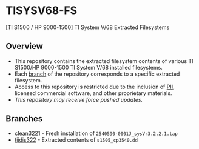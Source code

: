 # TISYSV68-FS
[TI S1500 / HP 9000-1500] TI System V/68 Extracted Filesystems

## Overview

* This repository contains the extracted filesystem contents of various
  TI S1500/HP 9000-1500 TI System V/68 installed filesystems.
* Each
  [branch](https://github.com/TI-S1500/TISYSV68-FS/branches/all) of the
  repository corresponds to a specific extracted filesystem.
* Access to this repository is restricted due to the inclusion of
  [PII](https://en.wikipedia.org/wiki/Personal_data), licensed
  commercial software, and other proprietary materials.
* *This repository may receive force pushed updates.*

## Branches

* [clean3221](https://github.com/TI-S1500/TISYSV68-FS/tree/clean3221) -
  Fresh installation of `2540590-0001J_sysVr3.2.2.1.tap`
* [tijdis322](https://github.com/TI-S1500/TISYSV68-FS/tree/tijdis332) -
  Extracted contents of `s1505_cp3540.dd`
